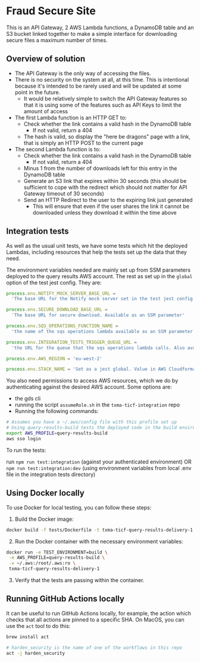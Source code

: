 # Fraud Secure Site

This is an API Gateway, 2 AWS Lambda functions, a DynamoDB table and an S3 bucket linked together to make a simple interface for downloading secure files a maximum number of times.

## Overview of solution

- The API Gateway is the only way of accessing the files.
- There is no security on the system at all, at this time. This is intentional because it's intended to be rarely used and will be updated at some point in the future.
  - It would be relatively simple to switch the API Gateway features so that it is using some of the features such as API Keys to limit the amount of access
- The first Lambda function is an HTTP GET to:
  - Check whether the link contains a valid hash in the DynamoDB table
    - If not valid, return a 404
  - The hash is valid, so display the "here be dragons" page with a link, that is simply an HTTP POST to the current page
- The second Lambda function is to:
  - Check whether the link contains a valid hash in the DynamoDB table
    - If not valid, return a 404
  - Minus 1 from the number of downloads left for this entry in the DynamoDB table
  - Generate an S3 link that expires within 30 seconds (this should be sufficient to cope with the redirect which should not matter for API Gateway timeout of 30 seconds)
  - Send an HTTP Redirect to the user to the expiring link just generated
    - This will ensure that even if the user shares the link it cannot be downloaded unless they download it within the time above

## Integration tests

As well as the usual unit tests, we have some tests which hit the deployed Lambdas, including resources that help the tests set up the data that they need.

The environment variables needed are mainly set up from SSM parameters deployed to the query results AWS account. The rest as set up in the `global` option of the test jest config. They are:

```js
process.env.NOTIFY_MOCK_SERVER_BASE_URL =
  'The base URL for the Notify mock server set in the test jest config. Value in Audit account SSM parameters'

process.env.SECURE_DOWNLOAD_BASE_URL =
  'The base URL for secure download. Available as an SSM parameter'

process.env.SQS_OPERATIONS_FUNCTION_NAME =
  'the name of the sqs operations lambda available as an SSM parameter'

process.env.INTEGRATION_TESTS_TRIGGER_QUEUE_URL =
  'the URL for the queue that the sqs operations lambda calls. Also available as an SSM parameter'

process.env.AWS_REGION = 'eu-west-2'

process.env.STACK_NAME = 'Set as a jest global. Value in AWS Cloudformation'
```

You also need permissions to access AWS resources, which
we do by authenticating against the desired AWS account. Some options are:

- the gds cli
- running the script `assumeRole.sh` in the `txma-ticf-integration` repo
- Running the following commands:

```sh
# Assumes you have a ~/.aws/config file with this profile set up
# Using query-results-build tests the deployed code in the build environment
export AWS_PROFILE=query-results-build
aws sso login
```

To run the tests:

run `npm run test:integration` (against your authenticated environment) OR
`npm run test:integration:dev` (using environment variables from local .env file in the integration tests directory)

## Using Docker locally

To use Docker for local testing, you can follow these steps:

1. Build the Docker image:

```sh
docker build -f tests/Dockerfile -t txma-ticf-query-results-delivery-1 .
```

2. Run the Docker container with the necessary environment variables:

```sh
docker run -e TEST_ENVIRONMENT=build \
 -e AWS_PROFILE=query-results-build \
 -v ~/.aws:/root/.aws:ro \
 txma-ticf-query-results-delivery-1
```

3. Verify that the tests are passing within the container.

## Running GitHub Actions locally

It can be useful to run GitHub Actions locally, for example, the action which checks that all actions are pinned to a specific SHA. On MacOS, you can use the `act` tool to do this:

```sh
brew install act

# harden_security is the name of one of the workflows in this repo
act -j harden_security
```
